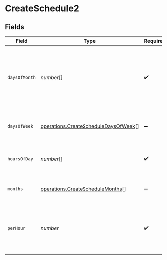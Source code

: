 # CreateSchedule2


## Fields

| Field                                                                                               | Type                                                                                                | Required                                                                                            | Description                                                                                         |
| --------------------------------------------------------------------------------------------------- | --------------------------------------------------------------------------------------------------- | --------------------------------------------------------------------------------------------------- | --------------------------------------------------------------------------------------------------- |
| `daysOfMonth`                                                                                       | *number*[]                                                                                          | :heavy_check_mark:                                                                                  | Days in a month in which the schedule triggers. This is mutually exclusive with days in a week.     |
| `daysOfWeek`                                                                                        | [operations.CreateScheduleDaysOfWeek](../../../sdk/models/operations/createscheduledaysofweek.md)[] | :heavy_minus_sign:                                                                                  | Days in a week in which the schedule triggers.                                                      |
| `hoursOfDay`                                                                                        | *number*[]                                                                                          | :heavy_check_mark:                                                                                  | Hours in a day in which the schedule triggers.                                                      |
| `months`                                                                                            | [operations.CreateScheduleMonths](../../../sdk/models/operations/createschedulemonths.md)[]         | :heavy_minus_sign:                                                                                  | Months in which the schedule triggers.                                                              |
| `perHour`                                                                                           | *number*                                                                                            | :heavy_check_mark:                                                                                  | Number of times a schedule triggers per hour, value must be between 1 and 60                        |